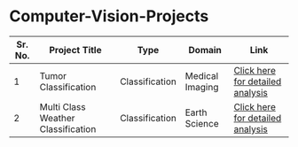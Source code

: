 # Computer-Vision-Projects

|Sr. No.|Project Title|Type|Domain|Link|
|-|-|-|-|-|
|1|Tumor Classification|Classification|Medical Imaging|[Click here for detailed analysis](https://github.com/sunkumx/Computer-Vision-Projects/blob/main/Tumor_Classification_Using_Keras_CV_CLF_medical_imaging.ipynb)|
|2|Multi Class Weather Classification|Classification|Earth Science|[Click here for detailed analysis](https://github.com/sunkumx/Computer-Vision-Projects/blob/main/Multi_Class_Weather_CV_CLF_earth_sciences.ipynb)|
